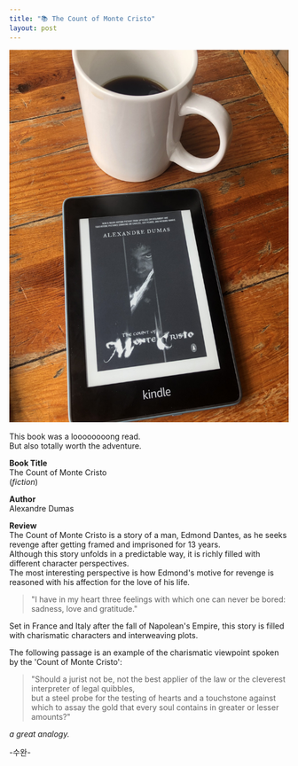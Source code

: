 ```yaml
---
title: "📚 The Count of Monte Cristo"
layout: post
---
```


![montecristo](/assets/montecristo.jpg)

This book was a loooooooong read.   
But also totally worth the adventure.

**Book Title**   
The Count of Monte Cristo   
(_fiction_)

**Author**   
Alexandre Dumas

**Review**   
The Count of Monte Cristo is a story of a man, Edmond Dantes, as he seeks revenge after getting framed and imprisoned for 13 years.   
Although this story unfolds in a predictable way, it is richly filled with different character perspectives.   
The most interesting perspective is how Edmond's motive for revenge is reasoned with his affection for the love of his life.     

> "I have in my heart three feelings with which one can never be bored: sadness, love and gratitude."      

Set in France and Italy after the fall of Napolean's Empire, this story is filled with charismatic characters and interweaving plots.   

The following passage is an example of the charismatic viewpoint spoken by the 'Count of Monte Cristo':

> "Should a jurist not be, not the best applier of the law or the cleverest interpreter of legal quibbles,   
> but a steel probe for the testing of hearts and a touchstone against which to assay the gold that every soul contains in greater or lesser amounts?"

_a great analogy._


-수완-



